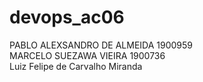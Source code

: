 # devops_ac06
PABLO ALEXSANDRO DE ALMEIDA 1900959  
MARCELO SUEZAWA VIEIRA 1900736  
Luiz Felipe de Carvalho Miranda  

